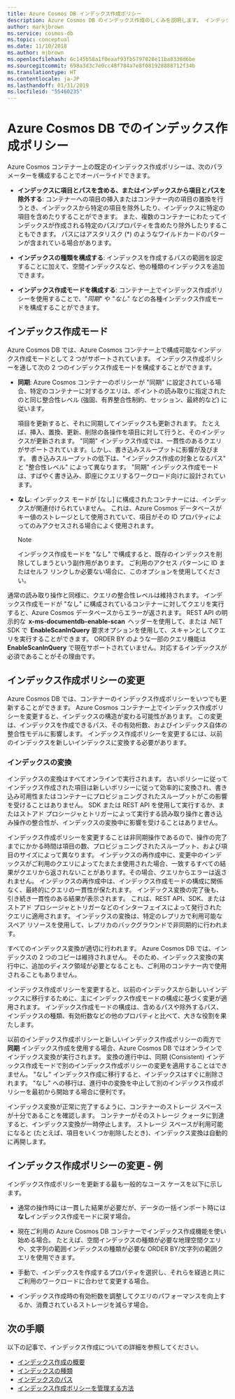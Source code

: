 ```yaml
---
title: Azure Cosmos DB インデックス作成ポリシー
description: Azure Cosmos DB のインデックス作成のしくみを説明します。 インデックス作成の自動化とパフォーマンス向上のために、インデックス作成ポリシーを構成および変更する方法について説明します。
author: markjbrown
ms.service: cosmos-db
ms.topic: conceptual
ms.date: 11/10/2018
ms.author: mjbrown
ms.openlocfilehash: 6c145b58a1f0eaaf93fb5797028e11ba8338d6be
ms.sourcegitcommit: 698a3d3c7e0cc48f784a7e8f081928888712f34b
ms.translationtype: HT
ms.contentlocale: ja-JP
ms.lasthandoff: 01/31/2019
ms.locfileid: "55460235"
---
```

# <a name="index-policy-in-azure-cosmos-db"></a>Azure Cosmos DB でのインデックス作成ポリシー

Azure Cosmos コンテナー上の既定のインデックス作成ポリシーは、次のパラメーターを構成することでオーバーライドできます。

* **インデックスに項目とパスを含める、またはインデックスから項目とパスを除外する**: コンテナーへの項目の挿入またはコンテナー内の項目の置換を行うとき、インデックスから特定の項目を除外したり、インデックスに特定の項目を含めたりすることができます。 また、複数のコンテナーにわたってインデックスが作成される特定のパス/プロパティを含めたり除外したりすることもできます。 パスにはアスタリスク (*) のようなワイルドカードのパターンが含まれている場合があります。

* **インデックスの種類を構成する**: インデックスを作成するパスの範囲を設定することに加えて、空間インデックスなど、他の種類のインデックスを追加できます。

* **インデックス作成モードを構成する**: コンテナー上でインデックス作成ポリシーを使用することで、"*同期*" や "*なし*" などの各種インデックス作成モードを構成することができます。

## <a name="indexing-modes"></a>インデックス作成モード 

Azure Cosmos DB では、Azure Cosmos コンテナー上で構成可能なインデックス作成モードとして 2 つがサポートされています。 インデックス作成ポリシーを通して次の 2 つのインデックス作成モードを構成することができます。 

* **同期**: Azure Cosmos コンテナーのポリシーが "同期" に設定されている場合、特定のコンテナーに対するクエリは、ポイントの読み取りに指定されたのと同じ整合性レベル (強固、有界整合性制約、セッション、最終的など) に従います。 

  項目を更新すると、それに同期してインデックスも更新されます。 たとえば、挿入、置換、更新、削除の各操作を項目に対して行うと、そのインデックスが更新されます。 "同期" インデックス作成では、一貫性のあるクエリがサポートされています。しかし、書き込みスループットに影響が及びます。 書き込みスループットの低下は、"インデックス作成の対象となるパス" と "整合性レベル" によって異なります。 "同期" インデックス作成モードは、すばやく書き込み、即座にクエリするワークロード向けに設計されています。

* **なし**: インデックス モードが [なし] に構成されたコンテナーには、インデックスが関連付けられていません。 これは、Azure Cosmos データベースがキー値のストレージとして使用されていて、項目がその ID プロパティによってのみアクセスされる場合によく使用されます。

  > [!NOTE]
  > インデックス作成モードを "なし" で構成すると、既存のインデックスを削除してしまうという副作用があります。 ご利用のアクセス パターンに ID またはセルフ リンクしか必要ない場合に、このオプションを使用してください。

通常の読み取り操作と同様に、クエリの整合性レベルは維持されます。 インデックス作成モードが "なし" に構成されているコンテナーに対してクエリを実行すると、Azure Cosmos データベースからエラーが返されます。 REST API の明示的な  **x-ms-documentdb-enable-scan**  ヘッダーを使用して、または .NET SDK で  **EnableScanInQuery** 要求オプションを使用して、スキャンとしてクエリを実行することができます。 ORDER BY のような一部のクエリ機能は **EnableScanInQuery** で現在サポートされていません。対応するインデックスが必須であることがその理由です。

## <a name="modifying-the-indexing-policy"></a>インデックス作成ポリシーの変更

Azure Cosmos DB では、コンテナーのインデックス作成ポリシーをいつでも更新することができます。 Azure Cosmos コンテナー上でインデックス作成ポリシーを変更すると、インデックスの構造が変わる可能性があります。 この変更は、インデックスを作成できるパス、その有効桁数、およびインデックス自体の整合性モデルに影響します。 インデックス作成ポリシーを変更するには、以前のインデックスを新しいインデックスに変換する必要があります。

### <a name="index-transformations"></a>インデックスの変換

インデックスの変換はすべてオンラインで実行されます。 古いポリシーに従ってインデックス作成された項目は新しいポリシーに従って効率的に変換され、書き込み可用性またはコンテナーにプロビジョニングされたスループットがこの影響を受けることはありません。 SDK または REST API を使用して実行するか、またはストアド プロシージャとトリガーによって実行する読み取り操作と書き込み操作の整合性が、インデックスの変換中に影響を受けることはありません。

インデックス作成ポリシーを変更することは非同期操作であるので、操作の完了までにかかる時間は項目の数、プロビジョニングされたスループット、および項目のサイズによって異なります。 インデックスの再作成中に、変更中のインデックスがご利用のクエリによってたまたま使用された場合、一致するすべての結果がクエリから返されないことがあります。その場合、クエリからエラーは返されません。 インデックスの再作成中は、インデックス作成モードの構成に関係なく、最終的にクエリの一貫性が保たれます。 インデックス変換の完了後も、引き続き一貫性のある結果が表示されます。 これは、REST API、SDK、またはストアド プロシージャとトリガーなどのインターフェイスによって発行されたクエリに適用されます。 インデックスの変換は、特定のレプリカで利用可能なスペア リソースを使用して、レプリカのバックグラウンドで非同期的に行われます。

すべてのインデックス変換が適切に行われます。 Azure Cosmos DB では、インデックスの 2 つのコピーは維持されません。 そのため、インデックス変換の実行中に、追加のディスク領域が必要となることも、ご利用のコンテナー内で使用されることもありません。

インデックス作成ポリシーを変更すると、以前のインデックスから新しいインデックスに移行するために、主にインデックス作成モードの構成に基づく変更が適用されます。 インデックス作成モードの構成は、含めるパスや除外するパス、インデックスの種類、有効桁数などの他のプロパティと比べて、大きな役割を果たします。

以前のインデックス作成ポリシーと新しいインデックス作成ポリシーの両方で **同期** インデックス作成を使用する場合、Azure Cosmos DB ではオンラインでインデックス変換が実行されます。 変換の進行中は、同期 (Consistent) インデックス作成モードで別のインデックス作成ポリシーの変更を適用することはできません。 "なし" インデックス作成に移行すると、インデックスはすぐに削除されます。 "なし" への移行は、進行中の変換を中止して別のインデックス作成ポリシーを最初から開始する場合に便利です。

インデックス変換が正常に完了するように、コンテナーのストレージ スペースが十分であることを確認します。 コンテナーがそのストレージ クォータに到達すると、インデックス変換が一時停止します。 ストレージ スペースが利用可能になると (たとえば、項目をいくつか削除したとき)、インデックス変換は自動的に再開します。

## <a name="modifying-the-indexing-policy---examples"></a>インデックス作成ポリシーの変更 - 例

インデックス作成ポリシーを更新する最も一般的なユース ケースを以下に示します。

* 通常の操作時には一貫した結果が必要だが、データの一括インポート時には**なし**インデックス作成モードに戻す場合。

* 現在ご利用の Azure Cosmos DB コンテナーでインデックス作成機能を使い始める場合。 たとえば、空間インデックスの種類が必要な地理空間クエリや、文字列の範囲インデックスの種類が必要な ORDER BY/文字列の範囲クエリを使用できます。

* 手動で、インデックスを作成するプロパティを選択し、それらを経過と共にご利用のワークロードに合わせて変更する場合。

* インデックス作成時の有効桁数を調整してクエリのパフォーマンスを向上するか、消費されているストレージを減らす場合。

## <a name="next-steps"></a>次の手順

以下の記事で、インデックス作成についての詳細を参照してください。

* [インデックス作成の概要](index-overview.md)
* [インデックスの種類](index-types.md)
* [インデックスのパス](index-paths.md)
* [インデックス作成ポリシーを管理する方法](how-to-manage-indexing-policy.md)
